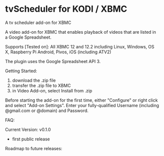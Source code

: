tvScheduler for KODI / XBMC
===========================

A tv scheduler add-on for XBMC

A video add-on for XBMC that enables playback of videos that are listed in a Google Spreadsheet.

Supports [Tested on]:
All XBMC 12 and 12.2 including Linux, Windows, OS X, Raspberry Pi Android, Pivos, iOS (including ATV2)

The plugin uses the Google Spreadsheet API 3.

Getting Started:
1) download the .zip file
2) transfer the .zip file to XBMC
3) in Video Add-on, select Install from .zip

Before starting the add-on for the first time, either "Configure" or right click and select "Add-on Settings".  Enter your fully-qualified Username (including @gmail.com or @domain) and Password.

FAQ:

Current Version:
v0.1.0
- first public release

Roadmap to future releases:
